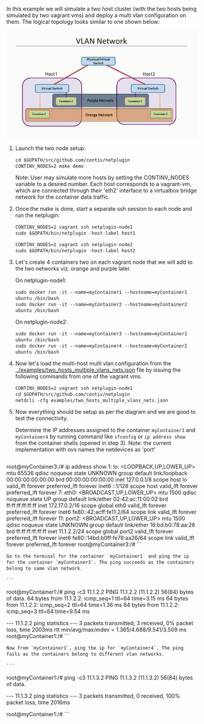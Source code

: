 In this example we will simulate a two host cluster (with the two hosts being simulated by two vagrant vms) and deploy a multi vlan configuration on them. The logical topology looks similar to one shown below:

![VlanNetwork](./VlanNetwork.jpg)

1. Launch the two node setup:

    ```
    cd $GOPATH/src/github.com/contiv/netplugin
    CONTINV_NODES=2 make demo
    ```
    
    Note: User may simulate more hosts by setting the CONTINV_NODES variable to a desired number. Each host corresponds to a vagrant-vm, which are connected through their 'eth2' interface to a virtualbox bridge network for the container data traffic.
    
2. Once the make is done, start a separate ssh session to each node and run the netplugin:

    ```
    CONTINV_NODES=2 vagrant ssh netplugin-node1
    sudo $GOPATH/bin/netplugin -host-label host1
    ```
    ```
    CONTINV_NODES=2 vagrant ssh netplugin-node2
    sudo $GOPATH/bin/netplugin -host-label host2
    ```
3. Let's create 4 containers two on each vagrant node that we will add to the two networks viz. orange and purple later.

    On netplugin-node1:
    ```
    sudo docker run -it --name=myContainer1 --hostname=myContainer1 ubuntu /bin/bash
    sudo docker run -it --name=myContainer2 --hostname=myContainer2 ubuntu /bin/bash
    ```
    On netplugin-node2:
    ```
    sudo docker run -it --name=myContainer3 --hostname=myContainer1 ubuntu /bin/bash
    sudo docker run -it --name=myContainer4 --hostname=myContainer2 ubuntu /bin/bash
    ```
4. Now let's load the multi-host multi vlan configuration from the [../examples/two_hosts_multiple_vlans_nets.json](../examples/two_hosts_multiple_vlans_nets.json) file by issuing the following commands from one of the vagrant vms.

    ```
    CONTINV_NODES=2 vagrant ssh netplugin-node1
    cd $GOPATH/src/github.com/contiv/netplugin
    netdcli -cfg examples/two_hosts_multiple_vlans_nets.json
    ```
5. Now everything should be setup as per the diagram and we are good to test the connectivity.

    Determine the IP addresses assigned to the container `myContainer3` and `myContainer4` by running command like `ifconfig` or `ip address show` from the container shells (opened in step 3).
    Note: the current implementation with ovs names the netdevices as 'port<number>'

    ```
root@myContainer3:/# ip address show
1: lo: <LOOPBACK,UP,LOWER_UP> mtu 65536 qdisc noqueue state UNKNOWN group default
    link/loopback 00:00:00:00:00:00 brd 00:00:00:00:00:00
    inet 127.0.0.1/8 scope host lo
       valid_lft forever preferred_lft forever
    inet6 ::1/128 scope host
       valid_lft forever preferred_lft forever
7: eth0: <BROADCAST,UP,LOWER_UP> mtu 1500 qdisc noqueue state UP group default
    link/ether 02:42:ac:11:00:02 brd ff:ff:ff:ff:ff:ff
    inet 172.17.0.2/16 scope global eth0
       valid_lft forever preferred_lft forever
    inet6 fe80::42:acff:fe11:2/64 scope link
       valid_lft forever preferred_lft forever
11: port2: <BROADCAST,UP,LOWER_UP> mtu 1500 qdisc noqueue state UNKNOWN group default
    link/ether 16:bd:b0:78:aa:26 brd ff:ff:ff:ff:ff:ff
    inet 11.1.2.2/24 scope global port2
       valid_lft forever preferred_lft forever
    inet6 fe80::14bd:b0ff:fe78:aa26/64 scope link
       valid_lft forever preferred_lft forever
root@myContainer3:/#
    ```

    Go to the terminal for the container `myContainer1` and ping the ip for the container `myContainer3`. The ping succeeds as the containers belong to same vlan network.

    ```
root@myContainer1:/# ping -c3 11.1.2.2
PING 11.1.2.2 (11.1.2.2) 56(84) bytes of data.
64 bytes from 11.1.2.2: icmp_seq=1 ttl=64 time=3.15 ms
64 bytes from 11.1.2.2: icmp_seq=2 ttl=64 time=1.36 ms
64 bytes from 11.1.2.2: icmp_seq=3 ttl=64 time=9.54 ms

--- 11.1.2.2 ping statistics ---
3 packets transmitted, 3 received, 0% packet loss, time 2003ms
rtt min/avg/max/mdev = 1.365/4.688/9.541/3.509 ms
root@myContainer1:/#
    ```

    Now from `myContainer1`, ping the ip for `myContainer4`. The ping fails as the containers belong to different vlan networks.

    ```
root@myContainer1:/# ping -c3 11.1.3.2
PING 11.1.3.2 (11.1.3.2) 56(84) bytes of data.

--- 11.1.3.2 ping statistics ---
3 packets transmitted, 0 received, 100% packet loss, time 2016ms

root@myContainer1:/#
    ```
